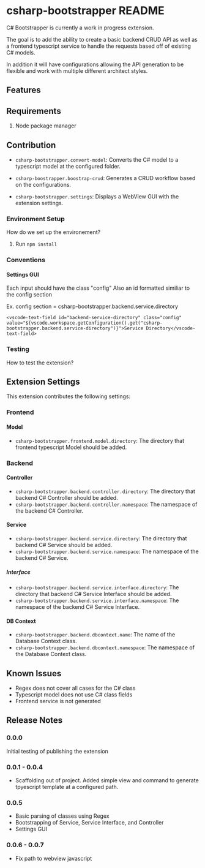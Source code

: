 # csharp-bootstrapper README

C# Bootstrapper is currently a work in progress extension.

The goal is to add the ability to create a basic backend CRUD API as well as a frontend typescript service to handle the requests based off of existing C# models.

In addition it will have configurations allowing the API generation to be flexible and work with multiple different architect styles.

## Features

## Requirements

1. Node package manager

## Contribution

* `csharp-bootstrapper.convert-model`: Converts the C# model to a typescript model at the configured folder.

* `csharp-boostrapper.boostrap-crud`: Generates a CRUD workflow based on the configurations.

* `csharp-bootstrapper.settings`: Displays a WebView GUI with the extension settings.

### Environment Setup

How do we set up the environement?
1. Run `npm install`

### Conventions

#### Settings GUI

Each input should have the class "config"
Also an id formatted similiar to the config section

Ex. config section = csharp-bootstrapper.backend.service.directory

`<vscode-text-field id="backend-service-directory" class="config" value="${vscode.workspace.getConfiguration().get("csharp-bootstrapper.backend.service-directory")}">Service Directory</vscode-text-field>`

### Testing

How to test the extension?

## Extension Settings

This extension contributes the following settings:

### Frontend

#### Model

* `csharp-bootstrapper.frontend.model.directory`: The directory that frontend typescript Model should be added.

### Backend

#### Controller

* `csharp-bootstrapper.backend.controller.directory`: The directory that backend C# Controller should be added.
* `csharp-bootstrapper.backend.controller.namespace`: The namespace of the backend C# Controller.

#### Service

* `csharp-bootstrapper.backend.service.directory`: The directory that backend C# Service should be added.
* `csharp-bootstrapper.backend.service.namespace`: The namespace of the backend C# Service.

##### Interface
* `csharp-bootstrapper.backend.service.interface.directory`: The directory that backend C# Service Interface should be added.
* `csharp-bootstrapper.backend.service.interface.namespace`: The namespace of the backend C# Service Interface.

#### DB Context

* `csharp-bootstrapper.backend.dbcontext.name`: The name of the Database Context class.
* `csharp-bootstrapper.backend.dbcontext.namespace`: The namespace of the Database Context class.

## Known Issues

- Regex does not cover all cases for the C# class
- Typescript model does not use C# class fields
- Frontend service is not generated

## Release Notes

### 0.0.0

Initial testing of publishing the extension

### 0.0.1 - 0.0.4

- Scaffolding out of project. Added simple view and command to generate tpyescript template at a configured path.

### 0.0.5
- Basic parsing of classes using Regex
- Bootstrapping of Service, Service Interface, and Controller
- Settings GUI

### 0.0.6 - 0.0.7
- Fix path to webview javascript